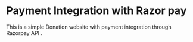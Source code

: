 # Payment Integration with Razor pay

This is a simple Donation website with payment integration through Razorpay API .

